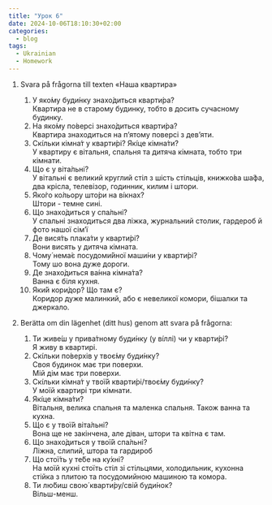 ```yaml
---
title: "Урок 6"
date: 2024-10-06T18:10:30+02:00
categories:
  - blog
tags:
  - Ukrainian
  - Homework
---
```


1. Svara på frågorna till texten «Наша квартира»
    1. У яко́му буди́нку знахо́диться кварти́ра?  
    Квартира не в старому будинку, тобто в досить сучасному будинку.
    2. На яко́му по́версі знахо́диться кварти́ра?  
    Квартира знаходиться на п’ятому поверсі з дев’яти.
    3. Скі́льки кімна́т у кварти́рі? Які́це кімна́ти?  
    У квартиру є вітальня, спальня та дитяча кімната, тобто три кімнати.
    4. Що є у віта́льні?  
    У вітальні є великий круглий стіл з шість стільців, книжко́ва ша́фа, два крісла, телевізор, годинник, килим і штори.
    5. Яко́го ко́льору што́ри на ві́кнах?  
    Штори - темне сині.
    6. Що знахо́диться у спа́льні?  
    У спальні знаходиться два ліжка, журнальний столик, гардероб й фото нашої сім’ї
    7. Де вися́ть плака́ти у кварти́рі?  
    Вони висять у дитяча кімната.
    8. Чому́ нема́є посудоми́йної маши́ни у кварти́рі?  
    Тому шо вона дуже дороги.
    9. Де знахо́диться ва́нна кімна́та?  
    Ванна є біля кухня.
    10. Яки́й кори́дор? Що там є?  
    Коридор дуже малинкий, або є невеликої комори, бішалки та джеркало.

2. Berätta om din lägenhet (ditt hus) genom att svara på frågorna:
    1. Ти живе́ш у прива́тному буди́нку (у ві́ллі) чи у кварти́рі?  
    Я живу в квартирі.
    2. Скі́льки по́верхів у твоє́му буди́нку?  
    Своя будинок має три поверхи.  
    Мій дім має три поверхи.
    3. Скі́льки кімна́т у твої́й кварти́рі/твоє́му буди́нку?  
    У моїй квартирі три кімнати.
    4. Які́це кімна́ти?  
    Вітальня, велика спальня та маленка спальня. Також ванна та кухна.
    5. Що є у твої́й віта́льні?  
    Вона ще не закінчена, але діван, штори та квітна є там.
    6. Що знахо́диться у твої́й спа́льні?  
    Ліжна, слипий, штора та гардироб
    7. Що стої́ть у те́бе на ку́хні?  
    На моїй кухні стоїть стіл зі стільцями, холодильник, кухонна стійка з плитою та посудомийною машиною та комора.
    8. Ти лю́биш свою́ кварти́ру/свій буди́нок?  
    Вільш-менш.
